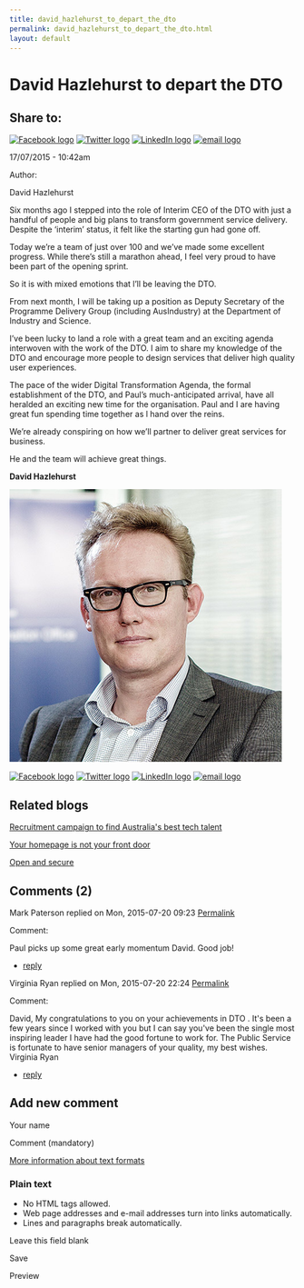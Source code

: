 ```yaml
---
title: david_hazlehurst_to_depart_the_dto
permalink: david_hazlehurst_to_depart_the_dto.html
layout: default
---
```

David Hazlehurst to depart the DTO
==================================

Share to:
---------

[![Facebook logo](https://www.dto.gov.au/profiles/govcms/modules/features/govcms_share_links/images/facebook.png)](http://www.facebook.com/sharer.php?u=https%3A//www.dto.gov.au/blog/david-hazlehurst-depart-dto&t=David%20Hazlehurst%20to%20depart%20the%20DTO "Share on Facebook") [![Twitter logo](https://www.dto.gov.au/profiles/govcms/modules/features/govcms_share_links/images/twitter.png)](http://twitter.com/share?url=https%3A//www.dto.gov.au/blog/david-hazlehurst-depart-dto&text=David%20Hazlehurst%20to%20depart%20the%20DTO "Share this on Twitter") [![LinkedIn logo](https://www.dto.gov.au/profiles/govcms/modules/features/govcms_share_links/images/linkedin.png)](http://www.linkedin.com/shareArticle?mini=true&url=https%3A//www.dto.gov.au/blog/david-hazlehurst-depart-dto&title=David%20Hazlehurst%20to%20depart%20the%20DTO&summary=Six%20months%20ago%20I%20stepped%20into%20the%20role%20of%20Interim%20CEO%20of%20the%20DTO%20with%20just%20a%20handful%20of%20people%20and%20big%20plans%20to%20transform%20government%20service%20delivery.%20Despite%20the%20%E2%80%98interim%E2%80%99%20status%2C%20it%20felt%20like%20the%20starting%20gun%20had%20gone%20off.Today%20we%E2%80%99re%20a%20team%20of%20just%20over%20100%20and%20we%E2%80%99ve%20made%20some%20excellent%20progress.%20While%20there%E2%80%99s%20still%20a%20marathon%20ahead%2C%20I%20feel%20very%20proud%20to%20have%20been%20part%20of%20the%20opening%20sprint.So%20it%20is%20with%20mixed%20emotions%20that%20l%E2%80%99ll%20be%20leaving%20the%20DTO.&source=Digital%20Transformation%20Office "Publish this post to LinkedIn") [![email logo](https://www.dto.gov.au/profiles/govcms/modules/features/govcms_share_links/images/email.png)](mailto:?subject=David%20Hazlehurst%20to%20depart%20the%20DTO&body=https%3A//www.dto.gov.au/blog/david-hazlehurst-depart-dto "Share via email")

17/07/2015 - 10:42am

Author: 

David Hazlehurst

Six months ago I stepped into the role of Interim CEO of the DTO with just a handful of people and big plans to transform government service delivery. Despite the ‘interim’ status, it felt like the starting gun had gone off.

Today we’re a team of just over 100 and we’ve made some excellent progress. While there’s still a marathon ahead, I feel very proud to have been part of the opening sprint.

So it is with mixed emotions that l’ll be leaving the DTO.

From next month, I will be taking up a position as Deputy Secretary of the Programme Delivery Group (including AusIndustry) at the Department of Industry and Science.

I’ve been lucky to land a role with a great team and an exciting agenda interwoven with the work of the DTO. I aim to share my knowledge of the DTO and encourage more people to design services that deliver high quality user experiences.

The pace of the wider Digital Transformation Agenda, the formal establishment of the DTO, and Paul’s much-anticipated arrival, have all heralded an exciting new time for the organisation. Paul and I are having great fun spending time together as l hand over the reins.

We’re already conspiring on how we’ll partner to deliver great services for business.

He and the team will achieve great things.

**David Hazlehurst**

![David Hazlehurst](../sites/g/files/net466/f/images/blog/dh_linked_in.jpg)

[![Facebook logo](https://www.dto.gov.au/profiles/govcms/modules/features/govcms_share_links/images/facebook.png)](http://www.facebook.com/sharer.php?u=https%3A//www.dto.gov.au/blog/david-hazlehurst-depart-dto&t=David%20Hazlehurst%20to%20depart%20the%20DTO "Share on Facebook") [![Twitter logo](https://www.dto.gov.au/profiles/govcms/modules/features/govcms_share_links/images/twitter.png)](http://twitter.com/share?url=https%3A//www.dto.gov.au/blog/david-hazlehurst-depart-dto&text=David%20Hazlehurst%20to%20depart%20the%20DTO "Share this on Twitter") [![LinkedIn logo](https://www.dto.gov.au/profiles/govcms/modules/features/govcms_share_links/images/linkedin.png)](http://www.linkedin.com/shareArticle?mini=true&url=https%3A//www.dto.gov.au/blog/david-hazlehurst-depart-dto&title=David%20Hazlehurst%20to%20depart%20the%20DTO&summary=Six%20months%20ago%20I%20stepped%20into%20the%20role%20of%20Interim%20CEO%20of%20the%20DTO%20with%20just%20a%20handful%20of%20people%20and%20big%20plans%20to%20transform%20government%20service%20delivery.%20Despite%20the%20%E2%80%98interim%E2%80%99%20status%2C%20it%20felt%20like%20the%20starting%20gun%20had%20gone%20off.Today%20we%E2%80%99re%20a%20team%20of%20just%20over%20100%20and%20we%E2%80%99ve%20made%20some%20excellent%20progress.%20While%20there%E2%80%99s%20still%20a%20marathon%20ahead%2C%20I%20feel%20very%20proud%20to%20have%20been%20part%20of%20the%20opening%20sprint.So%20it%20is%20with%20mixed%20emotions%20that%20l%E2%80%99ll%20be%20leaving%20the%20DTO.&source=Digital%20Transformation%20Office "Publish this post to LinkedIn") [![email logo](https://www.dto.gov.au/profiles/govcms/modules/features/govcms_share_links/images/email.png)](mailto:?subject=David%20Hazlehurst%20to%20depart%20the%20DTO&body=https%3A//www.dto.gov.au/blog/david-hazlehurst-depart-dto "Share via email")

Related blogs
-------------

[Recruitment campaign to find Australia's best tech talent](foi_act_and_information_publication_scheme.md)

[Your homepage is not your front door](foi_act_and_information_publication_scheme.md)

[Open and secure](foi_act_and_information_publication_scheme.md)

Comments (2)
------------

Mark Paterson replied on Mon, 2015-07-20 09:23 [Permalink](../comment/foi_act_and_information_publication_scheme.md#comment-1036)

Comment: 

Paul picks up some great early momentum David. Good job!

-   [reply](https://www.dto.gov.au/comment/reply/846/1036)

Virginia Ryan replied on Mon, 2015-07-20 22:24 [Permalink](../comment/foi_act_and_information_publication_scheme.md#comment-1076)

Comment: 

David,
 My congratulations to you on your achievements in DTO . It's been a few years since I worked with you but I can say you've been the single most inspiring leader I have had the good fortune to work for. The Public Service is fortunate to have senior managers of your quality, my best wishes. Virginia Ryan

-   [reply](https://www.dto.gov.au/comment/reply/846/1076)

Add new comment
---------------

Your name

Comment (mandatory)

[More information about text formats](../filter/foi_act_and_information_publication_scheme.md)

### Plain text

-   No HTML tags allowed.
-   Web page addresses and e-mail addresses turn into links automatically.
-   Lines and paragraphs break automatically.

Leave this field blank

Save

Preview


